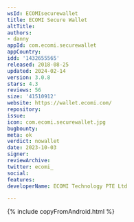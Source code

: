 ```yaml
---
wsId: ECOMIsecurewallet
title: ECOMI Secure Wallet
altTitle: 
authors:
- danny
appId: com.ecomi.securewallet
appCountry: 
idd: '1432655565'
released: 2018-08-25
updated: 2024-02-14
version: 3.0.8
stars: 4.3
reviews: 56
size: '41510912'
website: https://wallet.ecomi.com/
repository: 
issue: 
icon: com.ecomi.securewallet.jpg
bugbounty: 
meta: ok
verdict: nowallet
date: 2023-10-03
signer: 
reviewArchive: 
twitter: ecomi_
social: 
features: 
developerName: ECOMI Technology PTE Ltd

---
```


{% include copyFromAndroid.html %}